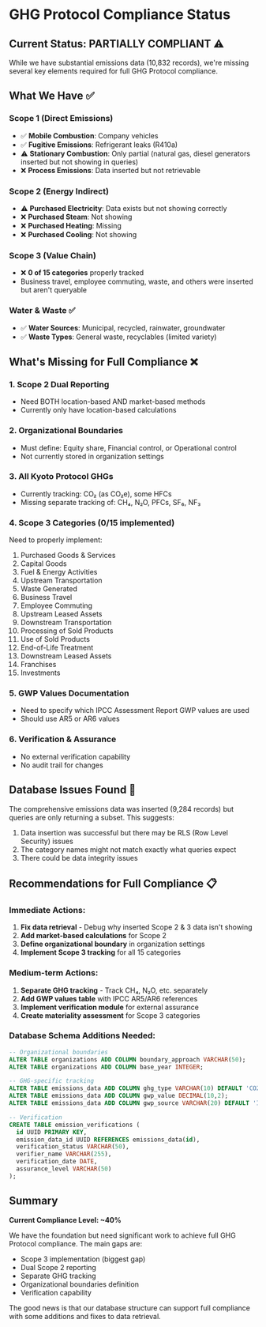 # GHG Protocol Compliance Status

## Current Status: PARTIALLY COMPLIANT ⚠️

While we have substantial emissions data (10,832 records), we're missing several key elements required for full GHG Protocol compliance.

## What We Have ✅

### Scope 1 (Direct Emissions)
- ✅ **Mobile Combustion**: Company vehicles
- ✅ **Fugitive Emissions**: Refrigerant leaks (R410a)
- ⚠️  **Stationary Combustion**: Only partial (natural gas, diesel generators inserted but not showing in queries)
- ❌ **Process Emissions**: Data inserted but not retrievable

### Scope 2 (Energy Indirect)
- ⚠️  **Purchased Electricity**: Data exists but not showing correctly
- ❌ **Purchased Steam**: Not showing
- ❌ **Purchased Heating**: Missing
- ❌ **Purchased Cooling**: Not showing

### Scope 3 (Value Chain)
- ❌ **0 of 15 categories** properly tracked
- Business travel, employee commuting, waste, and others were inserted but aren't queryable

### Water & Waste ✅
- ✅ **Water Sources**: Municipal, recycled, rainwater, groundwater
- ✅ **Waste Types**: General waste, recyclables (limited variety)

## What's Missing for Full Compliance ❌

### 1. **Scope 2 Dual Reporting**
- Need BOTH location-based AND market-based methods
- Currently only have location-based calculations

### 2. **Organizational Boundaries**
- Must define: Equity share, Financial control, or Operational control
- Not currently stored in organization settings

### 3. **All Kyoto Protocol GHGs**
- Currently tracking: CO₂ (as CO₂e), some HFCs
- Missing separate tracking of: CH₄, N₂O, PFCs, SF₆, NF₃

### 4. **Scope 3 Categories (0/15 implemented)**
Need to properly implement:
1. Purchased Goods & Services
2. Capital Goods  
3. Fuel & Energy Activities
4. Upstream Transportation
5. Waste Generated
6. Business Travel
7. Employee Commuting
8. Upstream Leased Assets
9. Downstream Transportation
10. Processing of Sold Products
11. Use of Sold Products
12. End-of-Life Treatment
13. Downstream Leased Assets
14. Franchises
15. Investments

### 5. **GWP Values Documentation**
- Need to specify which IPCC Assessment Report GWP values are used
- Should use AR5 or AR6 values

### 6. **Verification & Assurance**
- No external verification capability
- No audit trail for changes

## Database Issues Found 🐛

The comprehensive emissions data was inserted (9,284 records) but queries are only returning a subset. This suggests:
1. Data insertion was successful but there may be RLS (Row Level Security) issues
2. The category names might not match exactly what queries expect
3. There could be data integrity issues

## Recommendations for Full Compliance 📋

### Immediate Actions:
1. **Fix data retrieval** - Debug why inserted Scope 2 & 3 data isn't showing
2. **Add market-based calculations** for Scope 2
3. **Define organizational boundary** in organization settings
4. **Implement Scope 3 tracking** for all 15 categories

### Medium-term Actions:
1. **Separate GHG tracking** - Track CH₄, N₂O, etc. separately
2. **Add GWP values table** with IPCC AR5/AR6 references
3. **Implement verification module** for external assurance
4. **Create materiality assessment** for Scope 3 categories

### Database Schema Additions Needed:
```sql
-- Organizational boundaries
ALTER TABLE organizations ADD COLUMN boundary_approach VARCHAR(50);
ALTER TABLE organizations ADD COLUMN base_year INTEGER;

-- GHG-specific tracking
ALTER TABLE emissions_data ADD COLUMN ghg_type VARCHAR(10) DEFAULT 'CO2';
ALTER TABLE emissions_data ADD COLUMN gwp_value DECIMAL(10,2);
ALTER TABLE emissions_data ADD COLUMN gwp_source VARCHAR(20) DEFAULT 'IPCC_AR5';

-- Verification
CREATE TABLE emission_verifications (
  id UUID PRIMARY KEY,
  emission_data_id UUID REFERENCES emissions_data(id),
  verification_status VARCHAR(50),
  verifier_name VARCHAR(255),
  verification_date DATE,
  assurance_level VARCHAR(50)
);
```

## Summary

**Current Compliance Level: ~40%**

We have the foundation but need significant work to achieve full GHG Protocol compliance. The main gaps are:
- Scope 3 implementation (biggest gap)
- Dual Scope 2 reporting
- Separate GHG tracking
- Organizational boundaries definition
- Verification capability

The good news is that our database structure can support full compliance with some additions and fixes to data retrieval.